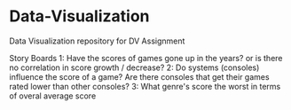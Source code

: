 # Data-Visualization
Data Visualization repository for DV Assignment

Story Boards
  1:  Have the scores of games gone up in the years? or is there no correlation in score growth / decrease?
  2:  Do systems (consoles) influence the score of a game? Are there consoles that get their games rated lower than other consoles?
  3:  What genre's score the worst in terms of overal average score
